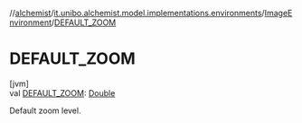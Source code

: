 //[alchemist](../../../index.md)/[it.unibo.alchemist.model.implementations.environments](../index.md)/[ImageEnvironment](index.md)/[DEFAULT_ZOOM](-d-e-f-a-u-l-t_-z-o-o-m.md)

# DEFAULT_ZOOM

[jvm]\
val [DEFAULT_ZOOM](-d-e-f-a-u-l-t_-z-o-o-m.md): [Double](https://kotlinlang.org/api/latest/jvm/stdlib/kotlin/-double/index.html)

Default zoom level.
